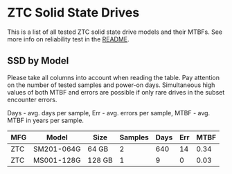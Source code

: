 ZTC Solid State Drives
======================

This is a list of all tested ZTC solid state drive models and their MTBFs. See
more info on reliability test in the [README](https://github.com/bsdhw/SMART).

SSD by Model
------------

Please take all columns into account when reading the table. Pay attention on the
number of tested samples and power-on days. Simultaneous high values of both MTBF
and errors are possible if only rare drives in the subset encounter errors.

Days - avg. days per sample,
Err  - avg. errors per sample,
MTBF - avg. MTBF in years per sample.

| MFG       | Model              | Size   | Samples | Days  | Err   | MTBF |
|-----------|--------------------|--------|---------|-------|-------|------|
| ZTC       | SM201-064G         | 64 GB  | 2       | 640   | 14    | 0.34   |
| ZTC       | MS001-128G         | 128 GB | 1       | 9     | 0     | 0.03   |

